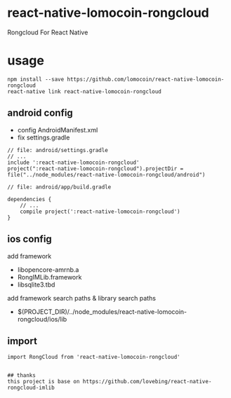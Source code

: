 # react-native-lomocoin-rongcloud
Rongcloud For React Native

# usage
```
npm install --save https://github.com/lomocoin/react-native-lomocoin-rongcloud
react-native link react-native-lomocoin-rongcloud
```

## android config
- config AndroidManifest.xml
- fix settings.gradle
```
// file: android/settings.gradle
// ...
include ':react-native-lomocoin-rongcloud'
project(":react-native-lomocoin-rongcloud").projectDir = file("../node_modules/react-native-lomocoin-rongcloud/android")
```
```
// file: android/app/build.gradle

dependencies {
    // ...
    compile project(':react-native-lomocoin-rongcloud')
}

```

## ios config
add framework
- libopencore-amrnb.a
- RongIMLib.framework
- libsqlite3.tbd

add framework search paths & library search paths
- $(PROJECT_DIR)/../node_modules/react-native-lomocoin-rongcloud/ios/lib

## import
```
import RongCloud from 'react-native-lomocoin-rongcloud'
```
```

## thanks
this project is base on https://github.com/lovebing/react-native-rongcloud-imlib
```
